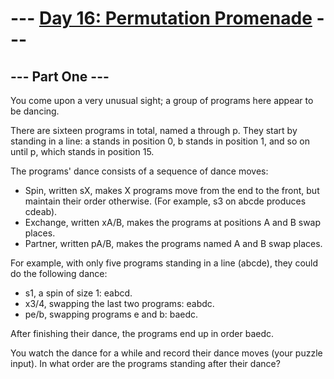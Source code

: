 ﻿--- [Day 16: Permutation Promenade](https://adventofcode.com/2017/day/16) ---
=====================================
--- Part One ---
----------------
You come upon a very unusual sight; a group of programs here appear to be dancing.

There are sixteen programs in total, named a through p. They start by standing in a line: a stands in position 0, b stands in position 1, and so on until p, which stands in position 15.

The programs' dance consists of a sequence of dance moves:

- Spin, written sX, makes X programs move from the end to the front, but maintain their order otherwise. (For example, s3 on abcde produces cdeab).
- Exchange, written xA/B, makes the programs at positions A and B swap places.
- Partner, written pA/B, makes the programs named A and B swap places.

For example, with only five programs standing in a line (abcde), they could do the following dance:

- s1, a spin of size 1: eabcd.
- x3/4, swapping the last two programs: eabdc.
- pe/b, swapping programs e and b: baedc.

After finishing their dance, the programs end up in order baedc.

You watch the dance for a while and record their dance moves (your puzzle input). In what order are the programs standing after their dance?